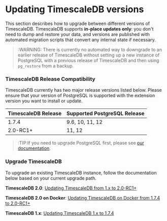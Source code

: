# Updating TimescaleDB versions [](update)

This section describes how to upgrade between different versions of
TimescaleDB. TimescaleDB supports **in-place updates only**:
you don't need to dump and restore your data, and versions are published with
automated migration scripts that convert any internal state if necessary.

>:WARNING: There is currently no automated way to downgrade to an earlier release of TimescaleDB without setting up 
>a new instance of PostgreSQL with a previous release of TimescaleDB and then using `pg_restore`
>from a backup.

### TimescaleDB Release Compatibility [](compatibility)

TimescaleDB currently has two major release versions listed below. Please ensure that your version of
PostgreSQL is supported with the extension version you want to install or update.

 TimescaleDB Release |   Supported PostgreSQL Release
 --------------------|-------------------------------
 1.7.4               | 9.6, 10, 11, 12
 2.0-RC1+            | 11, 12

>:TIP:If you need to upgrade PostgreSQL first, please see [our documentation][upgrade-pg].

### Upgrade TimescaleDB

To upgrade an existing TimescaleDB instance, follow the documentation below based on
your current upgrade path.

**TimescaleDB 2.0**: [Updating TimescaleDB from 1.x to 2.0-RC1+][update-tsdb-2]

**TimescaleDB 2.0 on Docker**: [Updating TimescaleDB on Docker from 1.7.4 to 2.0-RC1+][update-docker]

**TimescaleDB 1.x**: [Updating TimescaleDB 1.x to 1.7.4][update-tsdb-1]


[upgrade-pg]: /update-timescaledb/upgrade-pg
[update-tsdb-1]: https://docs.timescale.com/v1.7/update-timescaledb/update-tsdb-1
[update-tsdb-2]: /update-timescaledb/update-tsdb-2
[update-docker]: /update-timescaledb/update-docker
